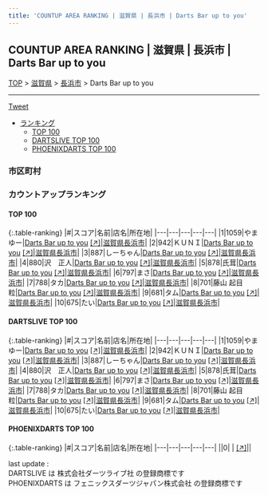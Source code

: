 ```yaml
---
title: 'COUNTUP AREA RANKING | 滋賀県 | 長浜市 | Darts Bar up to you'
---
```

## COUNTUP AREA RANKING | 滋賀県 | 長浜市 | Darts Bar up to you

[TOP](/darts/rank/) > [滋賀県](/darts/rank/滋賀県/) > [長浜市](/darts/rank/滋賀県/長浜市/) > Darts Bar up to you

___

<a href="https://twitter.com/share?ref_src=twsrc%5Etfw" data-text="COUNTUP AREA RANKING | 滋賀県長浜市Darts Bar up to you" class="twitter-share-button" data-hashtags="DARTSLIVE,PHOENIXDARTS,darts,ダーツ" data-show-count="false">Tweet</a>

* [ランキング](#カウントアップランキング)
    * [TOP 100](#top-100)
    * [DARTSLIVE TOP 100](#dartslive-top-100)
    * [PHOENIXDARTS TOP 100](#phoenixdarts-top-100)

### 市区町村

<ul>

</ul>

### カウントアップランキング

#### TOP 100



{:.table-ranking}
|#|スコア|名前|店名|所在地|
|---|---|---|---|---|
|1|1059|<span class="rank-name-dl">やまゆー</span>|<a href="/darts/rank/shops/e6e38bbdee8825bf5f9f3321c1147265.html">Darts Bar up to you</a> <a href="https://search.dartslive.com/jp/shop/e6e38bbdee8825bf5f9f3321c1147265">[↗]</a>|<a href="/darts/rank/滋賀県/長浜市">滋賀県長浜市</a>|
|2|942|<span class="rank-name-dl">ＫＵＮＩ</span>|<a href="/darts/rank/shops/e6e38bbdee8825bf5f9f3321c1147265.html">Darts Bar up to you</a> <a href="https://search.dartslive.com/jp/shop/e6e38bbdee8825bf5f9f3321c1147265">[↗]</a>|<a href="/darts/rank/滋賀県/長浜市">滋賀県長浜市</a>|
|3|887|<span class="rank-name-dl">しーちゃん</span>|<a href="/darts/rank/shops/e6e38bbdee8825bf5f9f3321c1147265.html">Darts Bar up to you</a> <a href="https://search.dartslive.com/jp/shop/e6e38bbdee8825bf5f9f3321c1147265">[↗]</a>|<a href="/darts/rank/滋賀県/長浜市">滋賀県長浜市</a>|
|4|880|<span class="rank-name-dl">沢　正人</span>|<a href="/darts/rank/shops/e6e38bbdee8825bf5f9f3321c1147265.html">Darts Bar up to you</a> <a href="https://search.dartslive.com/jp/shop/e6e38bbdee8825bf5f9f3321c1147265">[↗]</a>|<a href="/darts/rank/滋賀県/長浜市">滋賀県長浜市</a>|
|5|878|<span class="rank-name-dl">氏茸</span>|<a href="/darts/rank/shops/e6e38bbdee8825bf5f9f3321c1147265.html">Darts Bar up to you</a> <a href="https://search.dartslive.com/jp/shop/e6e38bbdee8825bf5f9f3321c1147265">[↗]</a>|<a href="/darts/rank/滋賀県/長浜市">滋賀県長浜市</a>|
|6|797|<span class="rank-name-dl">まさ</span>|<a href="/darts/rank/shops/e6e38bbdee8825bf5f9f3321c1147265.html">Darts Bar up to you</a> <a href="https://search.dartslive.com/jp/shop/e6e38bbdee8825bf5f9f3321c1147265">[↗]</a>|<a href="/darts/rank/滋賀県/長浜市">滋賀県長浜市</a>|
|7|788|<span class="rank-name-dl">タカ</span>|<a href="/darts/rank/shops/e6e38bbdee8825bf5f9f3321c1147265.html">Darts Bar up to you</a> <a href="https://search.dartslive.com/jp/shop/e6e38bbdee8825bf5f9f3321c1147265">[↗]</a>|<a href="/darts/rank/滋賀県/長浜市">滋賀県長浜市</a>|
|8|701|<span class="rank-name-dl">藤山 起目粒</span>|<a href="/darts/rank/shops/e6e38bbdee8825bf5f9f3321c1147265.html">Darts Bar up to you</a> <a href="https://search.dartslive.com/jp/shop/e6e38bbdee8825bf5f9f3321c1147265">[↗]</a>|<a href="/darts/rank/滋賀県/長浜市">滋賀県長浜市</a>|
|9|681|<span class="rank-name-dl">タム</span>|<a href="/darts/rank/shops/e6e38bbdee8825bf5f9f3321c1147265.html">Darts Bar up to you</a> <a href="https://search.dartslive.com/jp/shop/e6e38bbdee8825bf5f9f3321c1147265">[↗]</a>|<a href="/darts/rank/滋賀県/長浜市">滋賀県長浜市</a>|
|10|675|<span class="rank-name-dl">たい</span>|<a href="/darts/rank/shops/e6e38bbdee8825bf5f9f3321c1147265.html">Darts Bar up to you</a> <a href="https://search.dartslive.com/jp/shop/e6e38bbdee8825bf5f9f3321c1147265">[↗]</a>|<a href="/darts/rank/滋賀県/長浜市">滋賀県長浜市</a>|


#### DARTSLIVE TOP 100



{:.table-ranking}
|#|スコア|名前|店名|所在地|
|---|---|---|---|---|
|1|1059|<span class="rank-name-dl">やまゆー</span>|<a href="/darts/rank/shops/e6e38bbdee8825bf5f9f3321c1147265.html">Darts Bar up to you</a> <a href="https://search.dartslive.com/jp/shop/e6e38bbdee8825bf5f9f3321c1147265">[↗]</a>|<a href="/darts/rank/滋賀県/長浜市">滋賀県長浜市</a>|
|2|942|<span class="rank-name-dl">ＫＵＮＩ</span>|<a href="/darts/rank/shops/e6e38bbdee8825bf5f9f3321c1147265.html">Darts Bar up to you</a> <a href="https://search.dartslive.com/jp/shop/e6e38bbdee8825bf5f9f3321c1147265">[↗]</a>|<a href="/darts/rank/滋賀県/長浜市">滋賀県長浜市</a>|
|3|887|<span class="rank-name-dl">しーちゃん</span>|<a href="/darts/rank/shops/e6e38bbdee8825bf5f9f3321c1147265.html">Darts Bar up to you</a> <a href="https://search.dartslive.com/jp/shop/e6e38bbdee8825bf5f9f3321c1147265">[↗]</a>|<a href="/darts/rank/滋賀県/長浜市">滋賀県長浜市</a>|
|4|880|<span class="rank-name-dl">沢　正人</span>|<a href="/darts/rank/shops/e6e38bbdee8825bf5f9f3321c1147265.html">Darts Bar up to you</a> <a href="https://search.dartslive.com/jp/shop/e6e38bbdee8825bf5f9f3321c1147265">[↗]</a>|<a href="/darts/rank/滋賀県/長浜市">滋賀県長浜市</a>|
|5|878|<span class="rank-name-dl">氏茸</span>|<a href="/darts/rank/shops/e6e38bbdee8825bf5f9f3321c1147265.html">Darts Bar up to you</a> <a href="https://search.dartslive.com/jp/shop/e6e38bbdee8825bf5f9f3321c1147265">[↗]</a>|<a href="/darts/rank/滋賀県/長浜市">滋賀県長浜市</a>|
|6|797|<span class="rank-name-dl">まさ</span>|<a href="/darts/rank/shops/e6e38bbdee8825bf5f9f3321c1147265.html">Darts Bar up to you</a> <a href="https://search.dartslive.com/jp/shop/e6e38bbdee8825bf5f9f3321c1147265">[↗]</a>|<a href="/darts/rank/滋賀県/長浜市">滋賀県長浜市</a>|
|7|788|<span class="rank-name-dl">タカ</span>|<a href="/darts/rank/shops/e6e38bbdee8825bf5f9f3321c1147265.html">Darts Bar up to you</a> <a href="https://search.dartslive.com/jp/shop/e6e38bbdee8825bf5f9f3321c1147265">[↗]</a>|<a href="/darts/rank/滋賀県/長浜市">滋賀県長浜市</a>|
|8|701|<span class="rank-name-dl">藤山 起目粒</span>|<a href="/darts/rank/shops/e6e38bbdee8825bf5f9f3321c1147265.html">Darts Bar up to you</a> <a href="https://search.dartslive.com/jp/shop/e6e38bbdee8825bf5f9f3321c1147265">[↗]</a>|<a href="/darts/rank/滋賀県/長浜市">滋賀県長浜市</a>|
|9|681|<span class="rank-name-dl">タム</span>|<a href="/darts/rank/shops/e6e38bbdee8825bf5f9f3321c1147265.html">Darts Bar up to you</a> <a href="https://search.dartslive.com/jp/shop/e6e38bbdee8825bf5f9f3321c1147265">[↗]</a>|<a href="/darts/rank/滋賀県/長浜市">滋賀県長浜市</a>|
|10|675|<span class="rank-name-dl">たい</span>|<a href="/darts/rank/shops/e6e38bbdee8825bf5f9f3321c1147265.html">Darts Bar up to you</a> <a href="https://search.dartslive.com/jp/shop/e6e38bbdee8825bf5f9f3321c1147265">[↗]</a>|<a href="/darts/rank/滋賀県/長浜市">滋賀県長浜市</a>|


#### PHOENIXDARTS TOP 100



{:.table-ranking}
|#|スコア|名前|店名|所在地|
|---|---|---|---|---|
||0|<span class="rank-name-dl"> </span>|<a href="/darts/rank/shops/.html"></a> <a href="">[↗]</a>|<a href="/darts/rank//"></a>|


<div class="footer border-top border-gray-light mt-5 pt-3 text-right text-gray">
    last update : <span style="font-weight: italic" id="foot_last_modified"></span><br />
    DARTSLIVE は 株式会社ダーツライブ社 の登録商標です<br />
    PHOENIXDARTS は フェニックスダーツジャパン株式会社 の登録商標です<br />
</div>

<script src="https://cdnjs.cloudflare.com/ajax/libs/jquery.tablesorter/2.31.3/js/jquery.tablesorter.min.js" integrity="sha512-qzgd5cYSZcosqpzpn7zF2ZId8f/8CHmFKZ8j7mU4OUXTNRd5g+ZHBPsgKEwoqxCtdQvExE5LprwwPAgoicguNg==" crossorigin="anonymous" referrerpolicy="no-referrer"></script>
<link rel="stylesheet" href="https://cdnjs.cloudflare.com/ajax/libs/jquery.tablesorter/2.31.3/css/theme.default.min.css" integrity="sha512-wghhOJkjQX0Lh3NSWvNKeZ0ZpNn+SPVXX1Qyc9OCaogADktxrBiBdKGDoqVUOyhStvMBmJQ8ZdMHiR3wuEq8+w==" crossorigin="anonymous" referrerpolicy="no-referrer" />
<script>
$(function() {
    $(".table-ranking").tablesorter({sortList:[[0, 0]]});
    $("#foot_last_modified").text(formatDate(new Date(document.lastModified), 'yyyy-MM-dd HH:mm:ss'));
});
</script>

<script async src="https://platform.twitter.com/widgets.js" charset="utf-8"></script>
